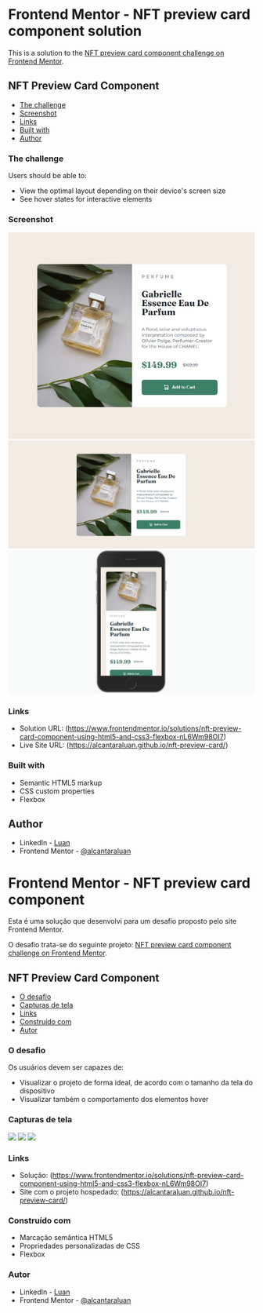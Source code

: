 # Frontend Mentor - NFT preview card component solution
 
This is a solution to the [NFT preview card component challenge on Frontend Mentor](https://www.frontendmentor.io/challenges/nft-preview-card-component-SbdUL_w0U).
 
## NFT Preview Card Component
 
- [The challenge](#the-challenge)
- [Screenshot](#screenshot)
- [Links](#links)
- [Built with](#built-with)  
- [Author](#author)
 
### The challenge
 
Users should be able to:
 
- View the optimal layout depending on their device's screen size
- See hover states for interactive elements
 
### Screenshot
 
![](./screenshots/product-preview-front-end-mentor-desktop.jpg)
![](./screenshots/product-preview-front-end-mentor.gif)
![](./screenshots/product-preview-front-end-mentor-mobile.gif)
 
### Links
 
- Solution URL: (https://www.frontendmentor.io/solutions/nft-preview-card-component-using-html5-and-css3-flexbox-nL6Wm98OI7)
- Live Site URL: (https://alcantaraluan.github.io/nft-preview-card/)
 
### Built with
 
- Semantic HTML5 markup
- CSS custom properties
- Flexbox
 
## Author
 
- LinkedIn - [Luan](https://www.linkedin.com/in/luanpaulo/)
- Frontend Mentor - [@alcantaraluan](https://www.frontendmentor.io/profile/alcantaraluan)
 
 
# Frontend Mentor - NFT preview card component
 
Esta é uma solução que desenvolvi para um desafio proposto pelo site Frontend Mentor.
 
O desafio trata-se do seguinte projeto: [NFT preview card component challenge on Frontend Mentor](https://www.frontendmentor.io/challenges/nft-preview-card-component-SbdUL_w0U). 
 
## NFT Preview Card Component
 
- [O desafio](#the-challenge)
- [Capturas de tela](#screenshot)
- [Links](#links)
- [Construído com](#built-with)
- [Autor](#author)
 
### O desafio
 
Os usuários devem ser capazes de:
 
- Visualizar o projeto de forma ideal, de acordo com o tamanho da tela do dispositivo
- Visualizar também o comportamento dos elementos hover
 
### Capturas de tela
 
![](./images/nft-preview-card-screenshot-desktop.jpg)
![](./images/nft-preview-card-desktop.gif)
![](./images/nft-preview-card-mobile.gif)
 
### Links
 
- Solução: (https://www.frontendmentor.io/solutions/nft-preview-card-component-using-html5-and-css3-flexbox-nL6Wm98OI7)
- Site com o projeto hospedado: (https://alcantaraluan.github.io/nft-preview-card/)
 
### Construído com
 
- Marcação semântica HTML5
- Propriedades personalizadas de CSS
- Flexbox
 
### Autor
 
- LinkedIn - [Luan](https://www.linkedin.com/in/luanpaulo/)
- Frontend Mentor - [@alcantaraluan](https://www.frontendmentor.io/profile/alcantaraluan)
 
 

